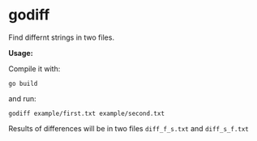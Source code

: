 # godiff
Find differnt strings in two files.

**Usage:**

Compile it with:

`go build`

and run:

`godiff example/first.txt example/second.txt`

Results of differences will be in two files `diff_f_s.txt` and `diff_s_f.txt`
